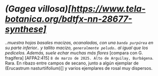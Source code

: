 # *(Gagea villosa)[https://www.tela-botanica.org/bdtfx-nn-28677-synthese]*

*..muestra hojas basales macizas, acanaladas, con una `banda purpúrea` en su parte inferior.. y tallito macizo, `generalmente peludo`.. al igual que los pedicelos. Además, suele echar muchas más flores* [compara con G. fragifera] [AFPA2:415] `8 de marzo de 2025. Alto de Arguilay, Burbágena`. Rara. En ribazo entre campos de secano, junto a algún ejemplar de (Erucastrum nasturtiifolium)[] y varios ejemplares de rosal muy dispersos. 


